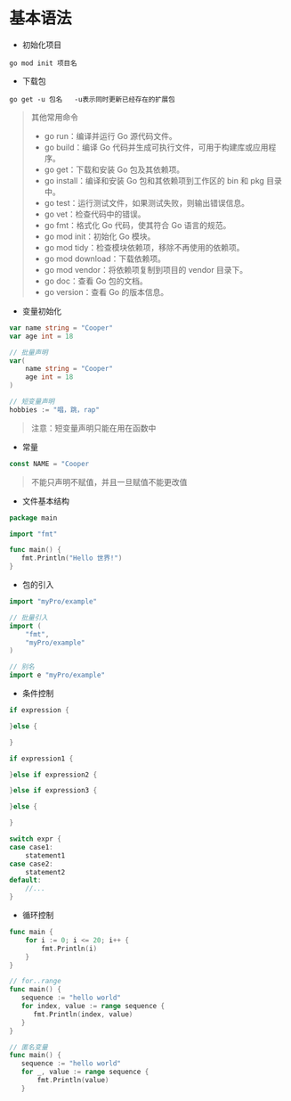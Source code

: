 # 基本语法

* 初始化项目

```text
go mod init 项目名
```

* 下载包

```text
go get -u 包名   -u表示同时更新已经存在的扩展包
```

> 其他常用命令
>
>* go run：编译并运行 Go 源代码文件。
>* go build：编译 Go 代码并生成可执行文件，可用于构建库或应用程序。
>* go get：下载和安装 Go 包及其依赖项。
>* go install：编译和安装 Go 包和其依赖项到工作区的 bin 和 pkg 目录中。
>* go test：运行测试文件，如果测试失败，则输出错误信息。
>* go vet：检查代码中的错误。
>* go fmt：格式化 Go 代码，使其符合 Go 语言的规范。
>* go mod init：初始化 Go 模块。
>* go mod tidy：检查模块依赖项，移除不再使用的依赖项。
>* go mod download：下载依赖项。
>* go mod vendor：将依赖项复制到项目的 vendor 目录下。
>* go doc：查看 Go 包的文档。
>* go version：查看 Go 的版本信息。

* 变量初始化

```go
var name string = "Cooper"
var age int = 18

// 批量声明
var(
    name string = "Cooper"
    age int = 18
)

// 短变量声明
hobbies := "唱，跳，rap"
```

> 注意：短变量声明只能在用在函数中

* 常量

```go
const NAME = "Cooper
```

> 不能只声明不赋值，并且一旦赋值不能更改值

* 文件基本结构

```go
package main

import "fmt"

func main() {
   fmt.Println("Hello 世界!")
}
```

* 包的引入

```go
import "myPro/example"

// 批量引入
import (
    "fmt",
    "myPro/example"
)

// 别名
import e "myPro/example"

```

* 条件控制

```go
if expression {

}else {

}

if expression1 {

}else if expression2 {

}else if expression3 {

}else {

}

switch expr {
case case1:
    statement1
case case2:
    statement2
default:
    //...
}
```

* 循环控制

```go
func main {
	for i := 0; i <= 20; i++ {
		fmt.Println(i)
	}
}

// for..range
func main() {
   sequence := "hello world"
   for index, value := range sequence {
      fmt.Println(index, value)
   }
}

// 匿名变量
func main() {
   sequence := "hello world"
   for _, value := range sequence {
       fmt.Println(value)
   }
```
